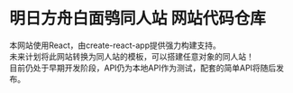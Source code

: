 # 明日方舟白面鸮同人站 网站代码仓库

本网站使用React，由create-react-app提供强力构建支持。  
未来计划将此网站转换为同人站的模板，可以搭建任意对象的同人站！  
目前仍处于早期开发阶段，API仍为本地API作为测试，配套的简单API将随后发布。  
